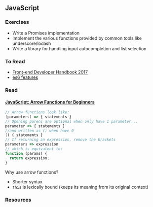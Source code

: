 ## JavaScript

### Exercises

* Write a Promises implementation
* Implement the various functions provided by common tools like underscore/lodash
* Write a library for handling input autocompletion and list selection

### To Read

* [Front-end Developer Handbook 2017](https://frontendmasters.gitbooks.io/front-end-handbook-2017/content/recap.html)
* [es6 features](https://github.com/lukehoban/es6features)

### Read

#### [JavaScript: Arrow Functions for Beginners](https://hackernoon.com/javascript-arrow-functions-for-beginners-926947fc0cdc)

```javascript
// Arrow functions look like:
(parameters) => { statements }
// Opening parens are optional when only have 1 parameter...
parameter => { statements }
//and written as () when have 0
() { statements }
// If returning an expression, remove the brackets
parameters => expression
// which is equivalent to:
function (params) {
  return expression;
}
```

Why use arrow functions?

* Shorter syntax
* `this` is lexically bound (keeps its meaning from its original context)


### Resources
